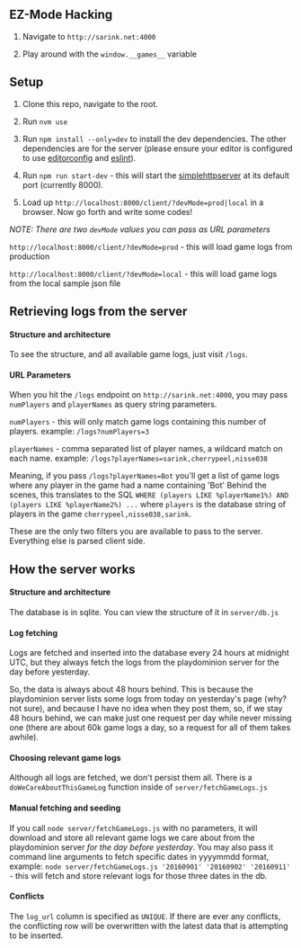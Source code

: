 ## EZ-Mode Hacking

1. Navigate to `http://sarink.net:4000`

2. Play around with the `window.__games__` variable


## Setup

1. Clone this repo, navigate to the root.

2. Run `nvm use`

3. Run `npm install --only=dev` to install the dev dependencies. The other dependencies are for the server (please ensure your editor is configured to use [editorconfig](http://editorconfig.org) and [eslint](http://eslint.org)).

4. Run `npm run start-dev` - this will start the [simplehttpserver](https://www.npmjs.com/package/simplehttpserver) at its default port (currently 8000).

5. Load up `http://localhost:8000/client/?devMode=prod|local` in a browser. Now go forth and write some codes!

*NOTE: There are two `devMode` values you can pass as URL parameters*

`http://localhost:8000/client/?devMode=prod` - this will load game logs from production

`http://localhost:8000/client/?devMode=local` - this will load game logs from the local sample json file

## Retrieving logs from the server

#### Structure and architecture
To see the structure, and all available game logs, just visit `/logs`.

#### URL Parameters
When you hit the `/logs` endpoint on `http://sarink.net:4000`, you may pass `numPlayers` and `playerNames` as query string parameters.

`numPlayers` - this will only match game logs containing this number of players. example: `/logs?numPlayers=3`

`playerNames` - comma separated list of player names, a wildcard match on each name. example: `/logs?playerNames=sarink,cherrypeel,nisse038`

Meaning, if you pass `/logs?playerNames=Bot` you'll get a list of game logs where any player in the game had a name containing 'Bot'
Behind the scenes, this translates to the SQL `WHERE (players LIKE %playerName1%) AND (players LIKE %playerName2%) ...` where `players` is the database string
of players in the game `cherrypeel,nisse038,sarink`.

These are the only two filters you are available to pass to the server. Everything else is parsed client side.


## How the server works

#### Structure and architecture
The database is in sqlite. You can view the structure of it in `server/db.js`

#### Log fetching
Logs are fetched and inserted into the database every 24 hours at midnight UTC, but they always fetch the logs from the playdominion server for the day before yesterday.

So, the data is always about 48 hours behind. This is because the playdominion server lists some logs from today on yesterday's page (why? not sure), and because I have
no idea when they post them, so, if we stay 48 hours behind, we can make just one request per day while never missing one (there are about 60k game logs a day, so a request
for all of them takes awhile).

#### Choosing relevant game logs
Although all logs are fetched, we don't persist them all. There is a `doWeCareAboutThisGameLog` function inside of `server/fetchGameLogs.js`

#### Manual fetching and seeding
If you call `node server/fetchGameLogs.js` with no parameters, it will download and store all relevant game logs we care about from the playdominion server _for the day
before yesterday_. You may also pass it command line arguments to fetch specific dates in yyyymmdd format, example: `node server/fetchGameLogs.js '20160901' '20160902' '20160911'` -
this will fetch and store relevant logs for those three dates in the db.

#### Conflicts
The `log_url` column is specified as `UNIQUE`. If there are ever any conflicts, the conflicting row will be overwritten with the latest data that is attempting to be inserted.
